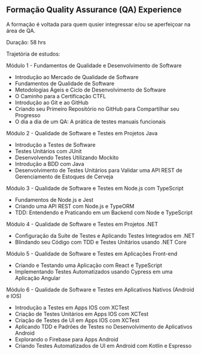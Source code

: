 ## Formação Quality Assurance (QA) Experience
A formação é voltada para quem qusier integressar e/ou se aperfeiçoar na área de QA.

Duração: 58 hrs

Trajetória de estudos:

Módulo 1 - Fundamentos de Qualidade e Desenvolvimento de Software

* Introdução ao Mercado de Qualidade de Software
* Fundamentos de Qualidade de Software
* Metodologias Ágeis e Ciclo de Desenvolvimento de Software
* O Caminho para a Certificação CTFL
* Introdução ao Git e ao GitHub
* Criando seu Primeiro Repositório no GitHub para Compartilhar seu Progresso
* O dia a dia de um QA: A prática de testes manuais funcionais
  
Módulo 2 - Qualidade de Software e Testes em Projetos Java

* Introdução a Testes de Software
* Testes Unitários com JUnit
* Desenvolvendo Testes Utilizando Mockito
* Introdução a BDD com Java
* Desenvolvimento de Testes Unitários para Validar uma API REST de Gerenciamento de Estoques de Cerveja
  
Módulo 3 - Qualidade de Software e Testes em Node.js com TypeScript

* Fundamentos de Node.js e Jest
* Criando uma API REST com Node.js e TypeORM
* TDD: Entendendo e Praticando em um Backend com Node e TypeScript
  
Módulo 4 - Qualidade de Software e Testes em Projetos .NET

* Configuração da Suíte de Testes e Aplicando Testes Integrados em .NET
* Blindando seu Código com TDD e Testes Unitários usando .NET Core
  
Módulo 5 - Qualidade de Software e Testes em Aplicações Front-end

* Criando e Testando uma Aplicação com React e TypeScript
* Implementando Testes Automatizados usando Cypress em uma Aplicação Angular
  
Módulo 6 - Qualidade de Software e Testes em Aplicativos Nativos (Android e IOS)

* Introdução a Testes em Apps IOS com XCTest
* Criação de Testes Unitários em Apps IOS com XCTest
* Criação de Testes de UI em Apps IOS com XCTest
* Aplicando TDD e Padrões de Testes no Desenvolvimento de Aplicativos Android
* Explorando o Firebase para Apps Android
* Criando Testes Automatizados de UI em Android com Kotlin e Espresso
